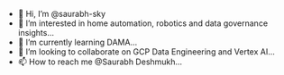 - 👋 Hi, I’m @saurabh-sky
- 👀 I’m interested in home automation, robotics and data governance insights...
- 🌱 I’m currently learning DAMA...
- 💞️ I’m looking to collaborate on GCP Data Engineering and Vertex AI...
- 📫 How to reach me @Saurabh Deshmukh...

<!---
saurabh-sky/saurabh-sky is a ✨ special ✨ repository because its `README.md` (this file) appears on your GitHub profile.
You can click the Preview link to take a look at your changes.
--->
